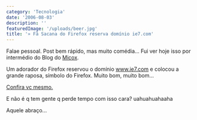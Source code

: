 ```yaml
---
category: 'Tecnologia'
date: '2006-08-03'
description: ''
featuredImage: '/uploads/beer.jpg'
title: '» Fã Sacana do Firefox reserva domínio ie7.com'
---
```


Falae pessoal. Post bem rápido, mas muito comédia... Fui ver hoje isso por intermédio do Blog do [Micox](http://elmicox.blogspot.com/).

Um adorador do Firefox reservou o domínio www.ie7.com e colocou a grande raposa, símbolo do Firefox. Muito bom, muito bom...

[Confira vc mesmo.](http://www.ie7.com/)

E não é q tem gente q perde tempo com isso cara? uahuahuahaaha

Aquele abraço...
